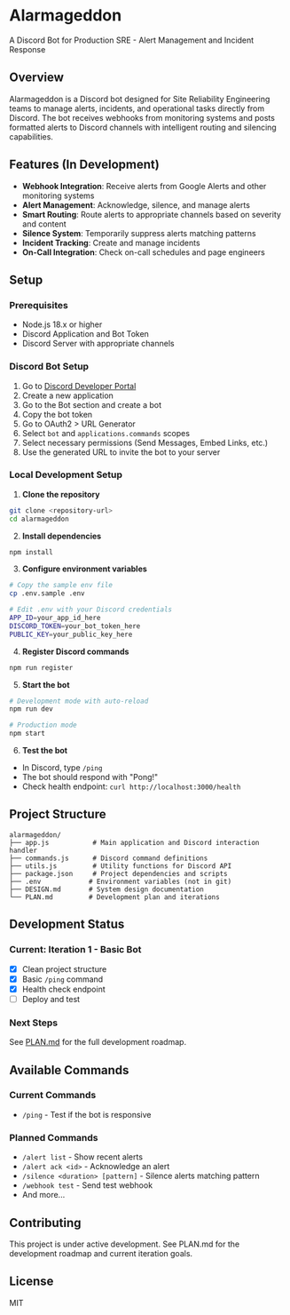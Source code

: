 # Alarmageddon
A Discord Bot for Production SRE - Alert Management and Incident Response

## Overview
Alarmageddon is a Discord bot designed for Site Reliability Engineering teams to manage alerts, incidents, and operational tasks directly from Discord. The bot receives webhooks from monitoring systems and posts formatted alerts to Discord channels with intelligent routing and silencing capabilities.

## Features (In Development)
- **Webhook Integration**: Receive alerts from Google Alerts and other monitoring systems
- **Alert Management**: Acknowledge, silence, and manage alerts
- **Smart Routing**: Route alerts to appropriate channels based on severity and content
- **Silence System**: Temporarily suppress alerts matching patterns
- **Incident Tracking**: Create and manage incidents
- **On-Call Integration**: Check on-call schedules and page engineers

## Setup

### Prerequisites
- Node.js 18.x or higher
- Discord Application and Bot Token
- Discord Server with appropriate channels

### Discord Bot Setup
1. Go to [Discord Developer Portal](https://discord.com/developers/applications)
2. Create a new application
3. Go to the Bot section and create a bot
4. Copy the bot token
5. Go to OAuth2 > URL Generator
6. Select `bot` and `applications.commands` scopes
7. Select necessary permissions (Send Messages, Embed Links, etc.)
8. Use the generated URL to invite the bot to your server

### Local Development Setup

1. **Clone the repository**
```bash
git clone <repository-url>
cd alarmageddon
```

2. **Install dependencies**
```bash
npm install
```

3. **Configure environment variables**
```bash
# Copy the sample env file
cp .env.sample .env

# Edit .env with your Discord credentials
APP_ID=your_app_id_here
DISCORD_TOKEN=your_bot_token_here
PUBLIC_KEY=your_public_key_here
```

4. **Register Discord commands**
```bash
npm run register
```

5. **Start the bot**
```bash
# Development mode with auto-reload
npm run dev

# Production mode
npm start
```

6. **Test the bot**
- In Discord, type `/ping`
- The bot should respond with "Pong!"
- Check health endpoint: `curl http://localhost:3000/health`

## Project Structure
```
alarmageddon/
├── app.js           # Main application and Discord interaction handler
├── commands.js      # Discord command definitions
├── utils.js         # Utility functions for Discord API
├── package.json     # Project dependencies and scripts
├── .env            # Environment variables (not in git)
├── DESIGN.md       # System design documentation
└── PLAN.md         # Development plan and iterations
```

## Development Status

### Current: Iteration 1 - Basic Bot
- [x] Clean project structure
- [x] Basic `/ping` command
- [x] Health check endpoint
- [ ] Deploy and test

### Next Steps
See [PLAN.md](PLAN.md) for the full development roadmap.

## Available Commands

### Current Commands
- `/ping` - Test if the bot is responsive

### Planned Commands
- `/alert list` - Show recent alerts
- `/alert ack <id>` - Acknowledge an alert
- `/silence <duration> [pattern]` - Silence alerts matching pattern
- `/webhook test` - Send test webhook
- And more...

## Contributing
This project is under active development. See PLAN.md for the development roadmap and current iteration goals.

## License
MIT